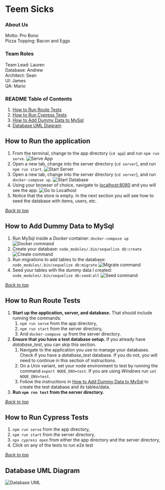 
# Teem Sicks

### About Us
Motto: Pro Bono   
Pizza Topping: Bacon and Eggs  

### Team Roles
Team Lead: Lauren  
Database: Andrew  
Architect: Sean  
UI: James  
QA: Mario  

### README Table of Contents
1. [How to Run Route Tests](#how-to-run-route-tests)
2. [How to Run Cypress Tests](#how-to-run-cypress-tests)
3. [How to Add Dummy Data to MySql](#how-to-add-dummy-data-to-mySql)
4. [Database UML Diagram](#database-uml-diagram)

## How to Run the application
1. From the terminal, change to the app directory (`cd app`) and run `npm run serve`.
![Serve App](/gifs/serve_app.gif)
2. Open a new tab, change into the server directory (`cd server`), and run `npm run start`.
![Start Server](/gifs/start_server.gif)
3. Open a new tab, change into the server directory (`cd server`), and run `docker-compose up`.
![Start Database](/gifs/docker_compose.gif)
4. Using your browser of choice, navigate to [localhost:8080](http://localhost:8080) and you will see the app.
![Go to Localhost](/gifs/navigate_to_localhost.gif)
5. Notice that the store is empty. In the next section you will see how to seed the database with items, users, etc.


*[Back to top](#teem-sicks)*

## How to Add Dummy Data to MySql
1. Run MySql inside a *Docker* container: `docker-compose up`
![Docker command](/gifs/compose.gif)
2. Create your database: `node_modules/.bin/sequelize db:create`
![Create command](/gifs/create.gif)
3. Run migrations to add tables to the database: `node_modules/.bin/sequelize db:migrate`
![Migrate command](/gifs/migrate.gif)
4. Seed your tables with the dummy data I created: `node_modules/.bin/sequelize db:seed:all`
![Seed command](/gifs/seed.gif)   

*[Back to top](#teem-sicks)*

## How to Run Route Tests
1. **Start up the application, server, and database.**
That should include running the commands:   
   1. `npm run serve` from the app directory,
   2. `npm run start` from the server directory,
   3. And `docker-compose up` from the server directory.
2. **Ensure that you have a test database setup.** If you already have *database_test*, you can skip this section.
   1. Navigate to the application you use to manage your databases. Check if you have a *database_test* database. If you do not, you will need to continue in this section of instructions.
   2. On a *Unix* variant, set your node environment to test by running the command `export NODE_ENV=test`. If you are using *Windows* run `set NODE_ENV=test`.
   3. Follow the instructions in [How to Add Dummy Data to MySql](#how-to-add-dummy-data-to-mySql) to create the test database and its tables/data.
3. **Run `npm run test` from the server directory.**   

*[Back to top](#teem-sicks)*

## How to Run Cypress Tests
  1. `npm run serve` from the app directory,
  2. `npm run start` from the server directory,
  3. `npx cypress open` from either the app directory and the server directory,
  4.  Click on any of the tests to run e2e test    

*[Back to top](#teem-sicks)*

## Database UML Diagram
![Database UML](/foxycle_database.png)
